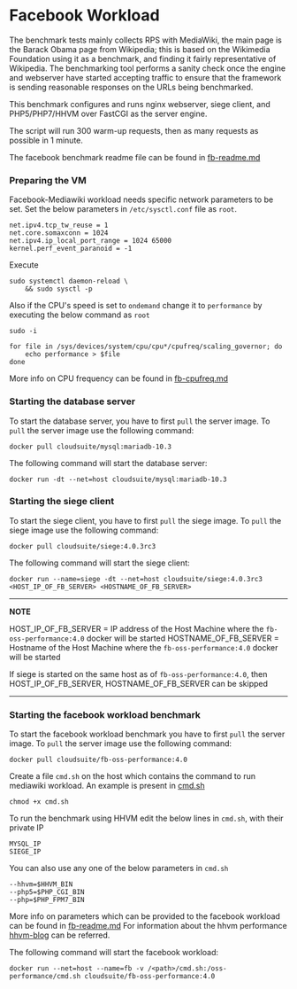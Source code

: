 # Facebook Workload

The benchmark tests mainly collects RPS with MediaWiki, the main page is the Barack Obama page from Wikipedia; this is based on the Wikimedia Foundation using it as a benchmark, and finding it fairly representative of Wikipedia. The benchmarking tool performs a sanity check once the engine and webserver have started accepting traffic to ensure that the framework is sending reasonable responses on the URLs being benchmarked.

This benchmark configures and runs nginx webserver, siege client, and PHP5/PHP7/HHVM over FastCGI as the server engine.

The script will run 300 warm-up requests, then as many requests as possible in 1 minute.

The facebook benchmark readme file can be found in [fb-readme.md](https://github.com/facebookarchive/oss-performance/blob/v2019.02.13.00/README.md)

### Preparing the VM
Facebook-Mediawiki workload needs specific network parameters to be set. Set the below parameters in `/etc/sysctl.conf` file as `root`.
```
net.ipv4.tcp_tw_reuse = 1
net.core.somaxconn = 1024
net.ipv4.ip_local_port_range = 1024 65000
kernel.perf_event_paranoid = -1
```

Execute
```
sudo systemctl daemon-reload \
	&& sudo sysctl -p
```

Also if the CPU's speed is set to `ondemand` change it to `performance` by executing the below command as `root`
```
sudo -i

for file in /sys/devices/system/cpu/cpu*/cpufreq/scaling_governor; do
	echo performance > $file
done
```

More info on CPU frequency can be found in [fb-cpufreq.md](https://github.com/facebookarchive/oss-performance/blob/v2019.02.13.00/cpufreq.md)

### Starting the database server ####
To start the database server, you have to first `pull` the server image. To `pull` the server image use the following command:
```
docker pull cloudsuite/mysql:mariadb-10.3
```
The following command will start the database server:
```
docker run -dt --net=host cloudsuite/mysql:mariadb-10.3
```

### Starting the siege client ####
To start the siege client, you have to first `pull` the siege image. To `pull` the siege image use the following command:
```
docker pull cloudsuite/siege:4.0.3rc3
```
The following command will start the siege client:
```
docker run --name=siege -dt --net=host cloudsuite/siege:4.0.3rc3 <HOST_IP_OF_FB_SERVER> <HOSTNAME_OF_FB_SERVER>
```
---
**NOTE**

HOST_IP_OF_FB_SERVER = IP address of the Host Machine where the `fb-oss-performance:4.0` docker will be started
HOSTNAME_OF_FB_SERVER = Hostname of the Host Machine where the `fb-oss-performance:4.0` docker will be started

If siege is started on the same host as of `fb-oss-performance:4.0`, then HOST_IP_OF_FB_SERVER, HOSTNAME_OF_FB_SERVER can be skipped

---

### Starting the facebook workload benchmark ####
To start the facebook workload benchmark you have to first `pull` the server image. To `pull` the server image use the following command:
```
docker pull cloudsuite/fb-oss-performance:4.0
``` 
Create a file `cmd.sh` on the host which contains the command to run mediawiki workload. An example is present in [cmd.sh](../../benchmarks/fb-oss-performance/4.0/files/cmd.sh)
```
chmod +x cmd.sh
```

To run the benchmark using HHVM edit the below lines in `cmd.sh`, with their private IP
```
MYSQL_IP
SIEGE_IP
```

You can also use any one of the below parameters in `cmd.sh`
```
--hhvm=$HHVM_BIN
--php5=$PHP_CGI_BIN
--php=$PHP_FPM7_BIN
```

More info on parameters which can be provided to the facebook workload can be found in [fb-readme.md](https://github.com/facebookarchive/oss-performance/blob/v2019.02.13.00/README.md)
For information about the hhvm performance [hhvm-blog](https://hhvm.com/blog/9293/lockdown-results-and-hhvm-performance) can be referred.

The following command will start the facebook workload:

```
docker run --net=host --name=fb -v /<path>/cmd.sh:/oss-performance/cmd.sh cloudsuite/fb-oss-performance:4.0
```

